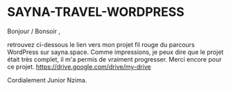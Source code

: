 # SAYNA-TRAVEL-WORDPRESS

Bonjour / Bonsoir ,

retrouvez ci-dessous le lien vers mon projet fil rouge du parcours WordPress sur sayna.space. Comme impressions, je peux dire que le projet était très complet, il m'a permis de vraiment progresser. Merci encore pour ce projet.
https://drive.google.com/drive/my-drive

Cordialement Junior Nzima.
